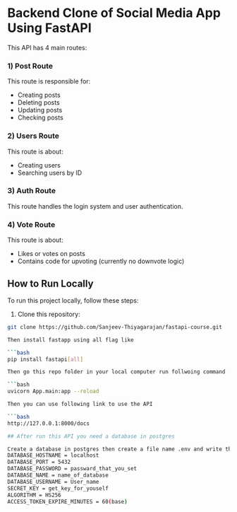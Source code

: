 # Backend Clone of Social Media App Using FastAPI

This API has 4 main routes:

### 1) Post Route

This route is responsible for:
- Creating posts
- Deleting posts
- Updating posts
- Checking posts

### 2) Users Route

This route is about:
- Creating users
- Searching users by ID

### 3) Auth Route

This route handles the login system and user authentication.

### 4) Vote Route

This route is about:
- Likes or votes on posts
- Contains code for upvoting (currently no downvote logic)

## How to Run Locally

To run this project locally, follow these steps:

1. Clone this repository:

```bash
git clone https://github.com/Sanjeev-Thiyagarajan/fastapi-course.git

Then install fastapp using all flag like

```bash
pip install fastapi[all]

Then go this repo folder in your local computer run follwoing command

```bash
uvicorn App.main:app --reload

Then you can use following link to use the API

```bash
http://127.0.0.1:8000/docs 

## After run this API you need a database in postgres

Create a database in postgres then create a file name .env and write the following things in you file
DATABASE_HOSTNAME = localhost
DATABASE_PORT = 5432
DATABASE_PASSWORD = passward_that_you_set
DATABASE_NAME = name_of_database
DATABASE_USERNAME = User_name
SECRET_KEY = get_key_for_youself
ALGORITHM = HS256
ACCESS_TOKEN_EXPIRE_MINUTES = 60(base)
